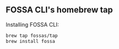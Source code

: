 FOSSA CLI's homebrew tap
------------------------

Installing FOSSA CLI:

```sh
brew tap fossas/tap
brew install fossa
```

